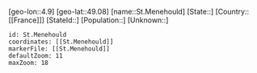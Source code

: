 ﻿---
location: [49.08,4.9]
mapzoom: [7,12] 
mapmarker: city 
type: City
tags:
- geo/City


SpocWebEntityId: 34476
isDeleted: false
confidential: public

---
[geo-lon::4.9]
[geo-lat::49.08]
[name::St.Menehould]
[State::]
[Country::[[France]]]
[StateId::]
[Population::]
[Unknown::]


```leaflet
id: St.Menehould
coordinates: [[St.Menehould]]
markerFile: [[St.Menehould]]
defaultZoom: 11 
maxZoom: 18
```
